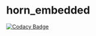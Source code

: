 # horn_embedded
[![Codacy Badge](https://api.codacy.com/project/badge/Grade/460c1cf5fd014a5b9132f7364cd47067)](https://app.codacy.com/manual/avenger97/horn_embedded?utm_source=github.com&utm_medium=referral&utm_content=avenger97/horn_embedded&utm_campaign=Badge_Grade_Dashboard)


